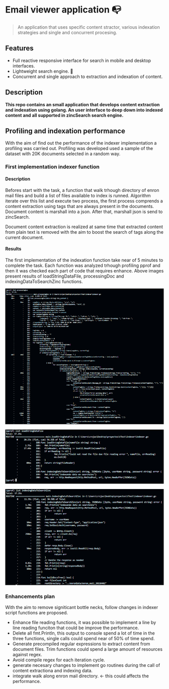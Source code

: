 # Email viewer application :mailbox_with_no_mail:

> An application that uses specific content stractor, various indexation strategies and single and concurrent procesing. 

## Features
- Full reactive responsive interface for search in mobile and desktop interfaces. 
- Lightweight search engine. :checkered_flag:
- Concurrent and single approach to extraction and indexation of content. 

## Description 
__This repo contains an small application that develops content extraction and indexation using golang. An user interface to deep down into indexed content and all supported in zincSearch search engine.__

## Profiling and indexation performance

With the aim of find out the performance of the indexer implementation a profiling was carried out. Profiling was developed
used a sample of the dataset with 20K documents selected in a random way. 

### First implementation indexer function

#### Description
Befores start with the task, a function that walk trhough directory of enron mail files and build a list of files available to index is runned. 
Algorithm iterate over this list and execute two process, the first process comprends a content extraction using tags that are always present in the documents. Document content is marshall into a json. After that, marshall json is send to zincSearch. 

Document content extraction is realized at same time that extracted content from plain text is removed with the aim to boost the search of tags along the current document.

#### Results

The first implementation of the indexation function take near of 5 minutes to complete the task. 
Each function was analyzed trhough profiling pprof and then it was checked each part of code that requires enhance. Above images present results of loadStringDataFile, processingDoc and indexingDataToSearchZinc functions. 

![Alt text](docs_imgs/image.png)

![Alt text](docs_imgs/image-1.png)

![Alt text](docs_imgs/image-2.png)

### Enhancements plan
With the aim to remove signiticant bottle necks, follow changes in indexer script functions are proposed.
- Enhance file reading functions, it was possible to implement a line by line reading funciton that could be improve the performance.
- Delete all fmt.Println, this output to console spend a lot of time in the three functions, single calls could spend near of 50% of time spend.
- Generate precompiled regular expressions to extract content from document files. Trim functions could spend a large amount of resources against regex. 
- Avoid compile regex for each iteration cycle. 
- generate necesary changes to implement go routines during the call of content extractiona and indexing data. 
- integrate walk along enron mail directory. <- this could affects the performance. 